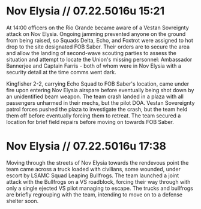 # Nov Elysia // 07.22.5016u 15:21

At 14:00 officers on the Rio Grande became aware of a Vestan Sovreignty attack on Nov Elysia. Ongoing jamming prevented anyone on the ground from being raised, so Squads Delta, Echo, and Foxtrot were assigned to hot drop to the site designated FOB Saber. Their orders are to secure the area and allow the landing of second-wave scouting parties to assess the situation and attempt to locate the Union's missing personnel: Ambassador Bannerjee and Captain Farris -  both of whom were in Nov Elysia with a security detail at the time comms went dark.

Kingfisher 2-2, carrying Echo Squad to FOB Saber's location, came under fire upon entering Nov Elysia airspare before eventually being shot down by an unidentified beam weapon. The team crash landed in a plaza with all passengers unharmed in their mechs, but the pilot DOA. Vestan Sovereignty patrol forces pushed the plaza to investigate the crash, but the team held them off before eventually forcing them to retreat. The team secured a location for brief field repairs before moving on towards FOB Saber.

# Nov Elysia // 07.22.5016u 17:38

Moving through the streets of Nov Elysia towards the rendevous point the team came across a truck loaded with civilians, some wounded, under escort by LSAMC Squad Leaping Bullfrogs. The team launched a joint attack with the Bullfrogs on a VS roadblock, forcing their way through with only a single ejected VS pilot managing to escape. The trucks and bullfrogs are briefly regrouping with the team, intending to move on to a defense shelter soon.